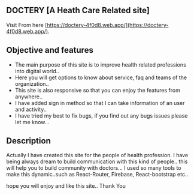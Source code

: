 ## DOCTERY [A Heath Care Related site]

Visit From here [https://doctery-4f0d8.web.app/](https://doctery-4f0d8.web.app/).

## Objective and features

- The main purpose of this site is to improve health related professions into digital world..
- Here you will get options to know about service, faq and teams of the organization..
- This site is also responsive so that you can enjoy the features from anywhere..
- I have added sign in method so that I can take information of an user and activity..
- I have tried my best to fix bugs, if you find out any bugs issues please let me know...

## Description

Actually I have created this site for the people of health profession. I have being always dream to build communication with this kind of people.. this will help you to build community with doctors...
I used so many tools to make this dynamic..such as React-Router, Firebase, React-bootstrap etc..

hope you will enjoy and like this site.. Thank You
